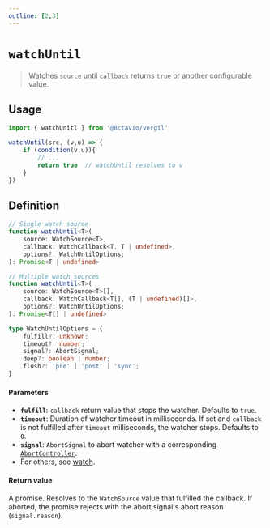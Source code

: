 ```yaml
---
outline: [2,3]
---
```


# `watchUntil`

> Watches `source` until `callback` returns `true` or another configurable value.

## Usage

```js
import { watchUnitl } from '@8ctavio/vergil'

watchUntil(src, (v,u) => {
    if (condition(v,u)){
        // ...
        return true  // watchUntil resolves to v
    }
})
```

## Definition

```ts
// Single watch source
function watchUntil<T>(
    source: WatchSource<T>,
    callback: WatchCallback<T, T | undefined>,
    options?: WatchUntilOptions;
): Promise<T | undefined>

// Multiple watch sources
function watchUntil<T>(
    source: WatchSource<T>[],
    callback: WatchCallback<T[], (T | undefined)[]>,
    options?: WatchUntilOptions;
): Promise<T[] | undefined>

type WatchUntilOptions = {
    fulfill?: unknown;
    timeout?: number;
    signal?: AbortSignal;
    deep?: boolean | number;
    flush?: 'pre' | 'post' | 'sync';
}
```

#### Parameters

- **`fulfill`**: `callback` return value that stops the watcher. Defaults to `true`.
- **`timeout`**: Duration of watcher timeout in milliseconds. If set and `callback` is not fulfilled after `timeout` milliseconds, the watcher stops. Defaults to `0`.
- **`signal`**: `AbortSignal` to abort watcher with a corresponding [`AbortController`](https://developer.mozilla.org/en-US/docs/Web/API/AbortController).
- For others, see [watch](https://vuejs.org/api/reactivity-core.html#watch).

#### Return value

A promise. Resolves to the `WatchSource` value that fulfilled the callback. If aborted, the promise rejects with the abort signal's abort reason (`signal.reason`).